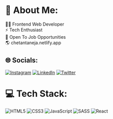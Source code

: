 # 💫 About Me:
👨‍💻 Frontend Web Developer<br>⚡ Tech Enthusiast<br>💼 Open To Job Opportunities<br>🌎 chetantaneja.netlify.app <br>


## 🌐 Socials:
[![Instagram](https://img.shields.io/badge/Instagram-%23E4405F.svg?logo=Instagram&logoColor=white)](https://instagram.com/ctaneja10) [![LinkedIn](https://img.shields.io/badge/LinkedIn-%230077B5.svg?logo=linkedin&logoColor=white)](https://www.linkedin.com/in/chetantaneja/) [![Twitter](https://img.shields.io/badge/Twitter-%231DA1F2.svg?logo=Twitter&logoColor=white)](https://twitter.com/ctaneja10) 

# 💻 Tech Stack:
![HTML5](https://img.shields.io/badge/html5-%23E34F26.svg?style=for-the-badge&logo=html5&logoColor=white) ![CSS3](https://img.shields.io/badge/css3-%231572B6.svg?style=for-the-badge&logo=css3&logoColor=white) ![JavaScript](https://img.shields.io/badge/javascript-%23323330.svg?style=for-the-badge&logo=javascript&logoColor=%23F7DF1E) ![SASS](https://img.shields.io/badge/SASS-hotpink.svg?style=for-the-badge&logo=SASS&logoColor=white) ![React](https://img.shields.io/badge/react-%2320232a.svg?style=for-the-badge&logo=react&logoColor=%2361DAFB)

<!-- Proudly created with GPRM ( https://gprm.itsvg.in ) -->
